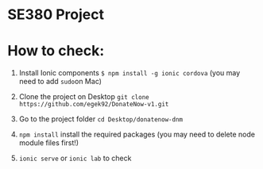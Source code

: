 # SE380 Project 



# How to check:

1) Install Ionic components `$ npm install -g ionic cordova` (you may need to add `sudo`on Mac)

2) Clone the project on Desktop `git clone https://github.com/egek92/DonateNow-v1.git`

3) Go to the project folder `cd Desktop/donatenow-dnm`

4) `npm install` install the required packages (you may need to delete node module files first!)

5) `ionic serve` or `ionic lab` to check
